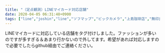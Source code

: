 ```yaml
---
title: "（定点観測）LINEマイカード対応店舗"
date: 2020-04-05 06:31:48+0900
tags: ["line","joshin","line","ソフマップ","ビックカメラ","上島珈琲店","無印良品","ケンタッキー・フライド・チキン","ドラッグイレブン","ヤマダ電機","スターバックス"]
---
```


LINEマイカードに対応している店舗をタグ付けしました。ファッションが多いのですが多すぎる＆あまり行かないので外してます。希望があれば対応しますので必要でしたらgithub経由でご連絡ください。
